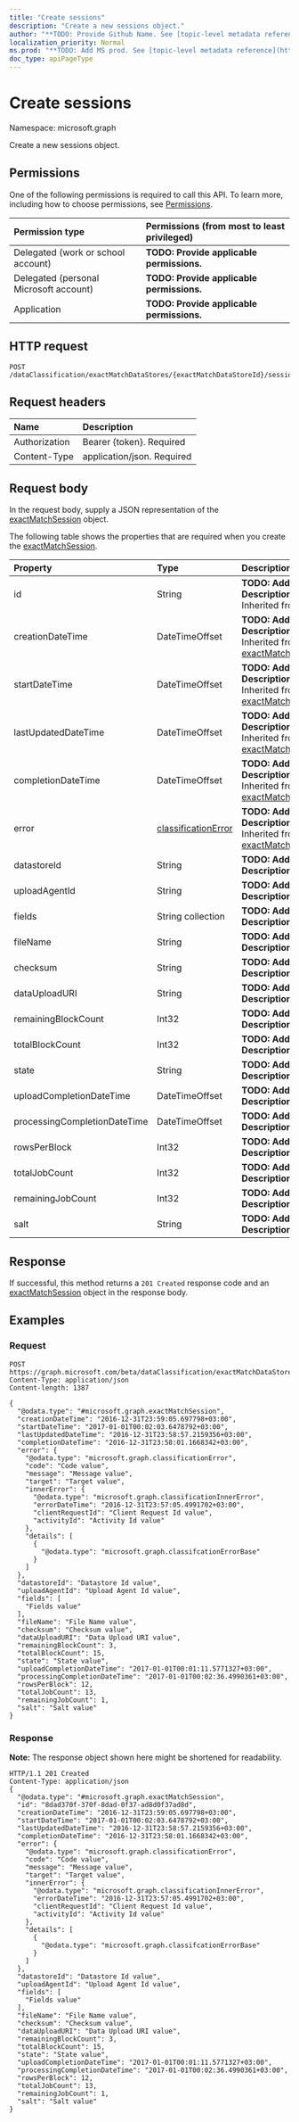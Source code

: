 ```yaml
---
title: "Create sessions"
description: "Create a new sessions object."
author: "**TODO: Provide Github Name. See [topic-level metadata reference](https://msgo.azurewebsites.net/add/document/guidelines/metadata.html#topic-level-metadata)**"
localization_priority: Normal
ms.prod: "**TODO: Add MS prod. See [topic-level metadata reference](https://msgo.azurewebsites.net/add/document/guidelines/metadata.html#topic-level-metadata)**"
doc_type: apiPageType
---
```


# Create sessions

Namespace: microsoft.graph

Create a new sessions object.

## Permissions
One of the following permissions is required to call this API. To learn more, including how to choose permissions, see [Permissions](/concepts/permissions-reference.md).

|Permission type|Permissions (from most to least privileged)|
|:---|:---|
|Delegated (work or school account)|**TODO: Provide applicable permissions.**|
|Delegated (personal Microsoft account)|**TODO: Provide applicable permissions.**|
|Application|**TODO: Provide applicable permissions.**|

## HTTP request
<!-- {
  "blockType": "ignored"
}
-->
``` http
POST /dataClassification/exactMatchDataStores/{exactMatchDataStoreId}/sessions
```

## Request headers
|Name|Description|
|:---|:---|
|Authorization|Bearer {token}. Required|
|Content-Type|application/json. Required|

## Request body
In the request body, supply a JSON representation of the [exactMatchSession](../resources/exactmatchsession.md) object.

The following table shows the properties that are required when you create the [exactMatchSession](../resources/exactmatchsession.md).

|Property|Type|Description|
|:---|:---|:---|
|id|String|**TODO: Add Description** Inherited from [entity](../resources/entity.md)|
|creationDateTime|DateTimeOffset|**TODO: Add Description** Inherited from [exactMatchJobBase](../resources/exactmatchjobbase.md)|
|startDateTime|DateTimeOffset|**TODO: Add Description** Inherited from [exactMatchJobBase](../resources/exactmatchjobbase.md)|
|lastUpdatedDateTime|DateTimeOffset|**TODO: Add Description** Inherited from [exactMatchJobBase](../resources/exactmatchjobbase.md)|
|completionDateTime|DateTimeOffset|**TODO: Add Description** Inherited from [exactMatchJobBase](../resources/exactmatchjobbase.md)|
|error|[classificationError](../resources/classificationerror.md)|**TODO: Add Description** Inherited from [exactMatchJobBase](../resources/exactmatchjobbase.md)|
|datastoreId|String|**TODO: Add Description**|
|uploadAgentId|String|**TODO: Add Description**|
|fields|String collection|**TODO: Add Description**|
|fileName|String|**TODO: Add Description**|
|checksum|String|**TODO: Add Description**|
|dataUploadURI|String|**TODO: Add Description**|
|remainingBlockCount|Int32|**TODO: Add Description**|
|totalBlockCount|Int32|**TODO: Add Description**|
|state|String|**TODO: Add Description**|
|uploadCompletionDateTime|DateTimeOffset|**TODO: Add Description**|
|processingCompletionDateTime|DateTimeOffset|**TODO: Add Description**|
|rowsPerBlock|Int32|**TODO: Add Description**|
|totalJobCount|Int32|**TODO: Add Description**|
|remainingJobCount|Int32|**TODO: Add Description**|
|salt|String|**TODO: Add Description**|



## Response
If successful, this method returns a `201 Created` response code and an [exactMatchSession](../resources/exactmatchsession.md) object in the response body.

## Examples

### Request
<!-- {
  "blockType": "request",
  "name": "create_exactmatchsession_from_"
}
-->
``` http
POST https://graph.microsoft.com/beta/dataClassification/exactMatchDataStores/{exactMatchDataStoreId}/sessions
Content-Type: application/json
Content-length: 1387

{
  "@odata.type": "#microsoft.graph.exactMatchSession",
  "creationDateTime": "2016-12-31T23:59:05.697798+03:00",
  "startDateTime": "2017-01-01T00:02:03.6478792+03:00",
  "lastUpdatedDateTime": "2016-12-31T23:58:57.2159356+03:00",
  "completionDateTime": "2016-12-31T23:58:01.1668342+03:00",
  "error": {
    "@odata.type": "microsoft.graph.classificationError",
    "code": "Code value",
    "message": "Message value",
    "target": "Target value",
    "innerError": {
      "@odata.type": "microsoft.graph.classificationInnerError",
      "errorDateTime": "2016-12-31T23:57:05.4991702+03:00",
      "clientRequestId": "Client Request Id value",
      "activityId": "Activity Id value"
    },
    "details": [
      {
        "@odata.type": "microsoft.graph.classifcationErrorBase"
      }
    ]
  },
  "datastoreId": "Datastore Id value",
  "uploadAgentId": "Upload Agent Id value",
  "fields": [
    "Fields value"
  ],
  "fileName": "File Name value",
  "checksum": "Checksum value",
  "dataUploadURI": "Data Upload URI value",
  "remainingBlockCount": 3,
  "totalBlockCount": 15,
  "state": "State value",
  "uploadCompletionDateTime": "2017-01-01T00:01:11.5771327+03:00",
  "processingCompletionDateTime": "2017-01-01T00:02:36.4990361+03:00",
  "rowsPerBlock": 12,
  "totalJobCount": 13,
  "remainingJobCount": 1,
  "salt": "Salt value"
}
```

### Response
**Note:** The response object shown here might be shortened for readability.
<!-- {
  "blockType": "response",
  "truncated": true,
  "@odata.type": "microsoft.graph.exactmatchsession"
}
-->
``` http
HTTP/1.1 201 Created
Content-Type: application/json
{
  "@odata.type": "#microsoft.graph.exactMatchSession",
  "id": "8dad370f-370f-8dad-0f37-ad8d0f37ad8d",
  "creationDateTime": "2016-12-31T23:59:05.697798+03:00",
  "startDateTime": "2017-01-01T00:02:03.6478792+03:00",
  "lastUpdatedDateTime": "2016-12-31T23:58:57.2159356+03:00",
  "completionDateTime": "2016-12-31T23:58:01.1668342+03:00",
  "error": {
    "@odata.type": "microsoft.graph.classificationError",
    "code": "Code value",
    "message": "Message value",
    "target": "Target value",
    "innerError": {
      "@odata.type": "microsoft.graph.classificationInnerError",
      "errorDateTime": "2016-12-31T23:57:05.4991702+03:00",
      "clientRequestId": "Client Request Id value",
      "activityId": "Activity Id value"
    },
    "details": [
      {
        "@odata.type": "microsoft.graph.classifcationErrorBase"
      }
    ]
  },
  "datastoreId": "Datastore Id value",
  "uploadAgentId": "Upload Agent Id value",
  "fields": [
    "Fields value"
  ],
  "fileName": "File Name value",
  "checksum": "Checksum value",
  "dataUploadURI": "Data Upload URI value",
  "remainingBlockCount": 3,
  "totalBlockCount": 15,
  "state": "State value",
  "uploadCompletionDateTime": "2017-01-01T00:01:11.5771327+03:00",
  "processingCompletionDateTime": "2017-01-01T00:02:36.4990361+03:00",
  "rowsPerBlock": 12,
  "totalJobCount": 13,
  "remainingJobCount": 1,
  "salt": "Salt value"
}
```

